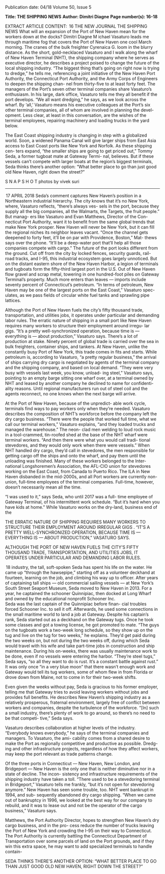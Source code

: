 Publication date: 04/18
Volume 50, Issue 5

**Title: THE SHIPPING NEWS**
**Author: Dimitri Diagne**
**Page number(s): 16-18**

EXTRACT ARTICLE CONTENT:
 16
THE  NEW  JOURNAL
THE SHIPPING NEWS
What will an expansion of the Port of New Haven mean for the workers 
down at the docks?
Dimitri Diagne
M
ichael Vasaturo leads me through maritime 
fog that covers the Port of New Haven one cool 
March morning. The cranes of the bulk freighter 
Cyrenaica G. loom in the blurry distance. As the short, 
gold-necklaced Vasaturo and I walk along the wharf of New 
Haven Terminal (NHT), the shipping company where he 
serves as executive director, he describes a project poised 
to change the future of the local shipping industry. “The 
biggest thing that’s going on right now is trying to dredge,” 
he tells me, referencing a joint initiative of the New Haven 
Port Authority, the Connecticut Port Authority, and the 
Army Corps of Engineers to deepen the shipping chan-
nel from thirty-five to at least forty feet. The managers of 
the Port’s seven other terminal companies share Vasaturo’s 
enthusiasm. In his large, dark office, Vasaturo tells me they 
all benefit if the port develops. “We all want dredging,” he 
says, as we look across the wharf. By ‘all,’ Vasaturo means 
his executive colleagues at the Port’s six other terminal 
companies, all of whom are involved in planning the devel-
opment. Less clear, at least in this conversation, are the 
wishes of the terminal employees, repairing machinery and 
loading trucks in the yard below.


The East Coast shipping industry is changing in step 
with a globalized world. Soon, a widened Panama Canal 
will give larger ships from East Asia access to East Coast 
ports like New York and Norfolk. As these shipping cen-
ters expand, “the smaller ships are going to get priced out,” 
Tommy Seda, a former tugboat mate at Gateway Termi-
nal, believes. But if these vessels can’t compete with larger 
boats at the region’s biggest terminals, Seda thinks there’s 
another option: “What better place to go than just good old 
New Haven, right down the street?”


S N A P S H O T
photos by vivek suri


---

 17
APRIL 2018
Seda’s comment captures New Haven’s position in a 
Northeastern industrial hierarchy. The city knows that it’s 
no New York, where, Vasaturo reflects, “there’s always ves-
sels in the port, because they supply all the big companies, 
all the Walmarts, the Targets, the fruit people.” But manag-
ers like Vasaturo and Evan Matthews, Director of the Con-
necticut Port Authority, want it to benefit from the same 
global trends that make New York prosper. New Haven will 
never be New York, but it can fill the regional niches its 
neighbor leaves vacant. “Once the channel gets deepened 
to forty feet, it’ll be on par with Providence, Boston,” Mat-
thews says over the phone. “It’ll be a deep-water port that’ll 
help all those companies compete with cargo.” 
The future of the port looks different from the ground. 
Cut off from the city by locked fences, security guards, rail-
road tracks, and I-95, this industrial ecosystem goes largely 
unnoticed. But on the distant eastern shore of the New 
Haven Harbor, a legion of terminals and tugboats form the 
fifty-third largest port in the U.S. Out of New Haven flow 
gravel and scrap metal, towering in one hundred-foot piles 
on Gateway Terminal’s property. Much more enters than 
leaves –– imports include seventy percent of Connecticut’s 
petroleum. “In terms of petroleum, New Haven may be 
one of the largest ports on the East Coast,” Vasaturo spec-
ulates, as we pass fields of circular white fuel tanks and 
sprawling pipe lattices.


Although the Port of New Haven fuels the city’s fifty 
thousand trade, transportation, and utilities jobs, it operates 
under particular and demanding labor rules. The erratic 
nature of shipping in a small port like New Haven requires 
many workers to structure their employment around irregu-
lar gigs. “It’s a pretty well-synchronized operation, because 
time is –– everything is –– about production,” Vasaturo 
says. There’s a lot of production at stake. Ninety percent 
of global trade is carried over the sea in bulk freighters, 
container ships, and tankers. At New Haven, unlike the 
constantly busy Port of New York, this trade comes in fits 
and starts. While petroleum is, according to Vasaturo, “a 
pretty regular business,” the arrival of ships carrying dry 
cargo is negotiated by agents of the terminal company and 
the shipping company, and based on local demand. “They 
were very busy with vessels last week, you know, unload-
ing steel,” Vasaturo says, pointing to an empty barge sitting 
one wharf over, at a terminal owned by NHT and leased 
by another company he declined to name for confidenti-
ality reasons. Until regional manufacturers run out of steel 
coil and the agents reconnect, no one knows when the next 
barge will arrive.


At the Port of New Haven, because of the unpredict-
able work cycle, terminals find ways to pay workers only 
when they’re needed. Vasaturo describes the composition 
of NHT’s workforce before the company left the dry cargo 
business. “There were the people that worked full time, 
what we call our terminal workers,” Vasaturo explains, “and 
they loaded trucks and managed the warehouse.” The neon-
clad men welding to loud rock music in a tool-crammed, 
tin-roofed shed at the base of the NHT wharf were terminal 
workers. “And then there were what you would call tradi-
tional stevedores, and they would only work when there 
were vessels.” When NHT handled dry cargo, they’d call 
in stevedores, the men responsible for getting cargo off the 
ships and onto the wharf, and pay them until the unloading 
was finished. Many of these workers belonged to the Inter-
national Longshoremen’s Association, the AFL-CIO union 
for stevedores working on the East Coast, from Canada 
to Puerto Rico. The ILA in New Haven disbanded in the 
mid-2000s, and all Port workers are currently non-union, 
full-time employees of the terminal companies. Full-time, 
however, doesn’t necessarily mean all the time.   


“I was used to it,” says Seda, who until 2017 was a full-
time employee of Gateway Terminal, of his intermittent 
work schedule. “But it’s hard when you have kids at home.” 
While Vasaturo works on the dry-land, business end of the 


THE ERRATIC NATURE OF 
SHIPPING REQUIRES MANY 
WORKERS TO STRUCTURE 
THEIR EMPLOYMENT AROUND 
IRREGULAR GIGS . “IT’S A 
PRETTY WELL-SYNCHRONIZED 
OPERATION, BECAUSE TIME 
IS — EVERYTHING IS — ABOUT 
PRODUCTION,” VASATURO
SAYS.

ALTHOUGH THE PORT OF NEW 
HAVEN FUELS THE CITY’S 
FIFTY THOUSAND TRADE, 
TRANSPORTATION, AND UTILITIES 
JOBS, IT OPERATES UNDER 
PARTICULAR AND DEMANDING 
LABOR RULES.



 18
industry, the tall, soft-spoken Seda has spent his life on the 
water. He came up “through the hawsepipe,” starting off as 
a volunteer deckhand at fourteen, learning on the job, and 
climbing his way up to officer. After years of captaining tall 
ships –– old commercial sailing vessels –– at New York’s 
South Street Seaport Museum, Seda moved to New Haven 
in 2013. For a year, he captained the schooner Quinnipiac, 
then docked at Long Wharf and owned by the educational 
nonprofit Schooner Inc.  
Seda was the last captain of the Quinnipiac before finan-
cial troubles forced Schooner Inc. to sell it off. Afterwards, 
he used some connections in the small maritime world 
to land a job at Gateway. Despite his captain’s rank, Seda 
started out as a deckhand on the Gateway tugs. Once he 
took some classes and got a towing license, he got promoted 
to mate. “The guys on the tugboats work a two-week long 
schedule, so they show up on the tug and live on the tug 
for two weeks,” he explains. They’d get paid during the two 
weeks on, but not during the two weeks off, during which 
Seda would travel with his wife and take part-time jobs in 
construction and ship maintenance. During his on-weeks, 
there was usually maintenance work to be done, even if no 
vessels were entering the harbor. “They’re steel tugs,” Seda 
says, “so all they want to do is rust. It’s a constant battle 
against rust.” It was only once “in a very blue moon” that 
there wasn’t enough work and Gateway would tell its tug 
workers, some of whom flew in from Florida or drove down 
from Maine, not to come in for their two-week shifts. 


Even given the weeks without pay, Seda is gracious to 
his former employer, telling me that Gateway tries to avoid 
leaving workers without jobs and provides full benefits. He 
describes New Haven’s shipping industry as a relatively 
prosperous, fraternal environment, largely free of conflict 
between workers and companies, despite the turbulence of 
the workforce. “[In] such a small industry, there’s plenty of 
work to go around, so there’s no need to be that competi-
tive,” Seda says.


Vasaturo describes collaboration at higher levels of the 
industry. “Everybody knows everybody,” he says of the 
terminal companies and managers. To Vasaturo, the ami-
cability comes from a shared desire to make the Port as 
regionally competitive and productive as possible. Dredg-
ing and other infrastructure projects, regardless of how they 
affect workers, may keep the port relevant as trade patterns 
change. 


Of the three ports in Connecticut –– New Haven, New 
London, and Bridgeport –– New Haven is the only one that 
is neither diminutive nor in a state of decline. The incon-
sistency and infrastructure requirements of the shipping 
industry have taken a toll. “There used to be a stevedoring 
terminal in Bridgeport,” Vasaturo tells me frankly, “but it’s 
not open for stevedoring anymore.” New Haven has seen 
some trouble, too. NHT went bankrupt in 1994, and sub-
sequently abandoned dry cargo shipping. “When we came 
out of bankruptcy in 1996, we looked at the best way for our 
company to rebuild, and it was to lease out and not be the 
operator of the cargo business,” Vasaturo says.


Matthews, the Port Authority Director, hopes to 
strengthen New Haven’s dry cargo business, and in the pro-
cess reduce the number of trucks leaving the Port of New 
York and crowding the I-95 on their way to Connecticut.  
The Port Authority is currently battling the Connecticut 
Department of Transportation over some parcels of land 
on the Port grounds, and if they win this extra space, he 
may want to add specialized terminals to handle contain-

SEDA THINKS THERE’S 
ANOTHER OPTION: “WHAT 
BETTER PLACE TO GO THAN 
JUST GOOD OLD NEW 
HAVEN, RIGHT DOWN THE 
STREET?”